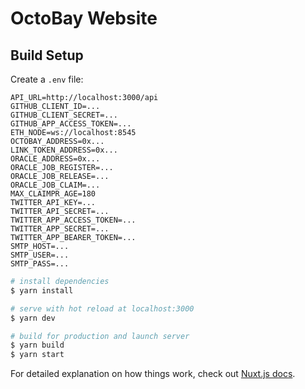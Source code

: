# OctoBay Website

## Build Setup

Create a `.env` file:

```
API_URL=http://localhost:3000/api
GITHUB_CLIENT_ID=...
GITHUB_CLIENT_SECRET=...
GITHUB_APP_ACCESS_TOKEN=...
ETH_NODE=ws://localhost:8545
OCTOBAY_ADDRESS=0x...
LINK_TOKEN_ADDRESS=0x...
ORACLE_ADDRESS=0x...
ORACLE_JOB_REGISTER=...
ORACLE_JOB_RELEASE=...
ORACLE_JOB_CLAIM=...
MAX_CLAIMPR_AGE=180
TWITTER_API_KEY=...
TWITTER_API_SECRET=...
TWITTER_APP_ACCESS_TOKEN=...
TWITTER_APP_SECRET=...
TWITTER_APP_BEARER_TOKEN=...
SMTP_HOST=...
SMTP_USER=...
SMTP_PASS=...
```

```bash
# install dependencies
$ yarn install

# serve with hot reload at localhost:3000
$ yarn dev

# build for production and launch server
$ yarn build
$ yarn start
```

For detailed explanation on how things work, check out [Nuxt.js docs](https://nuxtjs.org).
